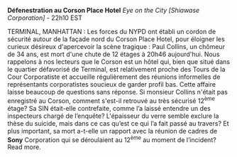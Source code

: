 ﻿**Défenestration au Corson Place Hotel**
*Eye on the City [Shiawase Corporation]* - 22h10 EST

TERMINAL, MANHATTAN : Les forces du NYPD ont établi un cordon de sécurité autour de la façade nord du Corson Place Hotel, pour éloigner les curieux désireux d'apercevoir la scène tragique : Paul Collins, un chômeur de 34 ans, est mort d'une chute de 12 étages à 20h46 aujourd'hui.
Nous rappelons à nos lecteurs que le Corson est un hôtel qui, bien que situé dans le quartier défavorisé de Terminal, est relativement proche des Tours de la Cour Corporatiste et accueille régulièrement des réunions informelles de représentants corporatistes soucieux de garder profil bas.
Cette affaire laisse beaucoup de questions sans réponse. Si monsieur Collins n'était pas enregistré au Corson, comment s'est-il retrouvé au très sécurisé 12<sup>ème</sup> étage? Sa SIN était-elle contrefaite, comme l’a laissé entendre un des inspecteurs chargé de l’enquête? L'épaisseur du verre semble exclure la thèse du suicide, mais dans ce cas qu’est ce qui l’a fait passé au travers? Et plus important, sa mort a-t-elle un rapport avec la réunion de cadres de **Sony** Corporation qui se déroulaient au 12<sup>ème</sup> au moment de l’incident? Read more.